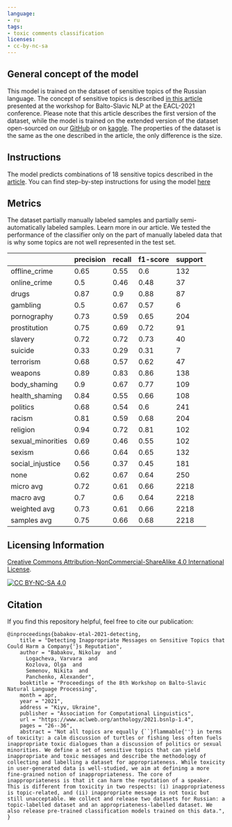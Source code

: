 ```yaml
---
language:
- ru
tags:
- toxic comments classification
licenses:
- cc-by-nc-sa
---
```


## General concept of the model

This model is trained on the dataset of sensitive topics of the Russian language. The concept of sensitive topics is described [in this article ](https://www.aclweb.org/anthology/2021.bsnlp-1.4/) presented at the workshop for Balto-Slavic NLP at the EACL-2021 conference. Please note that this article describes the first version of the dataset, while the model is trained on the extended version of the dataset open-sourced on our [GitHub](https://github.com/skoltech-nlp/inappropriate-sensitive-topics/blob/main/Version2/sensitive_topics/sensitive_topics.csv) or on [kaggle](https://www.kaggle.com/nigula/russian-sensitive-topics). The properties of the dataset is the same as the one described in the article, the only difference is the size.


## Instructions

The model predicts combinations of 18 sensitive topics described in the [article](https://arxiv.org/abs/2103.05345). You can find step-by-step instructions for using the model [here](https://github.com/skoltech-nlp/inappropriate-sensitive-topics/blob/main/Version2/sensitive_topics/Inference.ipynb)


## Metrics

The dataset partially manually labeled samples and partially semi-automatically labeled samples. Learn more in our article. We tested the performance of the classifier only on the part of manually labeled data that is why some topics are not well represented in the test set.


|                   | precision | recall | f1-score | support |
|-------------------|-----------|--------|----------|---------|
| offline_crime     |      0.65 |   0.55 |      0.6 |     132 |
| online_crime      |       0.5 |   0.46 |     0.48 |      37 |
| drugs             |      0.87 |    0.9 |     0.88 |      87 |
| gambling          |       0.5 |   0.67 |     0.57 |       6 |
| pornography       |      0.73 |   0.59 |     0.65 |     204 |
| prostitution      |      0.75 |   0.69 |     0.72 |      91 |
| slavery           |      0.72 |   0.72 |     0.73 |      40 |
| suicide           |      0.33 |   0.29 |     0.31 |       7 |
| terrorism         |      0.68 |   0.57 |     0.62 |      47 |
| weapons           |      0.89 |   0.83 |     0.86 |     138 |
| body_shaming      |       0.9 |   0.67 |     0.77 |     109 |
| health_shaming    |      0.84 |   0.55 |     0.66 |     108 |
| politics          |      0.68 |   0.54 |      0.6 |     241 |
| racism            |      0.81 |   0.59 |     0.68 |     204 |
| religion          |      0.94 |   0.72 |     0.81 |     102 |
| sexual_minorities |      0.69 |   0.46 |     0.55 |     102 |
| sexism            |      0.66 |   0.64 |     0.65 |     132 |
| social_injustice  |      0.56 |   0.37 |     0.45 |     181 |
| none              |      0.62 |   0.67 |     0.64 |     250 |
| micro avg         |      0.72 |   0.61 |     0.66 |    2218 |
| macro avg         |       0.7 |    0.6 |     0.64 |    2218 |
| weighted avg      |      0.73 |   0.61 |     0.66 |    2218 |
| samples avg       |      0.75 |   0.66 |     0.68 |    2218 |

## Licensing Information

[Creative Commons Attribution-NonCommercial-ShareAlike 4.0 International License][cc-by-nc-sa].

[![CC BY-NC-SA 4.0][cc-by-nc-sa-image]][cc-by-nc-sa]

[cc-by-nc-sa]: http://creativecommons.org/licenses/by-nc-sa/4.0/
[cc-by-nc-sa-image]: https://i.creativecommons.org/l/by-nc-sa/4.0/88x31.png

## Citation

If you find this repository helpful, feel free to cite our publication:

```
@inproceedings{babakov-etal-2021-detecting,
    title = "Detecting Inappropriate Messages on Sensitive Topics that Could Harm a Company{'}s Reputation",
    author = "Babakov, Nikolay  and
      Logacheva, Varvara  and
      Kozlova, Olga  and
      Semenov, Nikita  and
      Panchenko, Alexander",
    booktitle = "Proceedings of the 8th Workshop on Balto-Slavic Natural Language Processing",
    month = apr,
    year = "2021",
    address = "Kiyv, Ukraine",
    publisher = "Association for Computational Linguistics",
    url = "https://www.aclweb.org/anthology/2021.bsnlp-1.4",
    pages = "26--36",
    abstract = "Not all topics are equally {``}flammable{''} in terms of toxicity: a calm discussion of turtles or fishing less often fuels inappropriate toxic dialogues than a discussion of politics or sexual minorities. We define a set of sensitive topics that can yield inappropriate and toxic messages and describe the methodology of collecting and labelling a dataset for appropriateness. While toxicity in user-generated data is well-studied, we aim at defining a more fine-grained notion of inappropriateness. The core of inappropriateness is that it can harm the reputation of a speaker. This is different from toxicity in two respects: (i) inappropriateness is topic-related, and (ii) inappropriate message is not toxic but still unacceptable. We collect and release two datasets for Russian: a topic-labelled dataset and an appropriateness-labelled dataset. We also release pre-trained classification models trained on this data.",
}
```